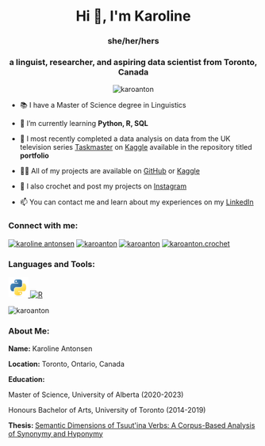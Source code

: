 <h1 align="center">Hi 👋, I'm Karoline</h1>
<h3 align="center">she/her/hers</h3>
<h3 align="center">a linguist, researcher, and aspiring data scientist from Toronto, Canada</h3>

<p align="center"> <img src="https://komarev.com/ghpvc/?username=karoanton&label=Profile%20views&color=0e75b6&style=flat" alt="karoanton" /> </p>

- 📚 I have a Master of Science degree in Linguistics

- 🌱 I’m currently learning **Python, R, SQL**

- 🔭 I most recently completed a data analysis on data from the UK television series [Taskmaster](https://taskmaster.tv/) on [Kaggle](https://www.kaggle.com/datasets/sujaykapadnis/comedians-challenged-ridiculous-taskmaster-ds) available in the repository titled **portfolio**

- 👨‍💻 All of my projects are available on [GitHub](https://github.com/karoanton) or [Kaggle](https://www.kaggle.com/karoanton)

- 📝 I also crochet and post my projects on [Instagram](https://www.instagram.com/karoanton.crochet/)

- 📫 You can contact me and learn about my experiences on my [LinkedIn](www.linkedin.com/in/karoline-antonsen-63479bb3)

<h3 align="left">Connect with me:</h3>
<p align="left">
<a href="https://linkedin.com/in/karoline antonsen" target="blank"><img align="center" src="https://raw.githubusercontent.com/rahuldkjain/github-profile-readme-generator/master/src/images/icons/Social/linked-in-alt.svg" alt="karoline antonsen" height="30" width="40" /></a>
<a href="https://stackoverflow.com/users/karoanton" target="blank"><img align="center" src="https://raw.githubusercontent.com/rahuldkjain/github-profile-readme-generator/master/src/images/icons/Social/stack-overflow.svg" alt="karoanton" height="30" width="40" /></a>
<a href="https://kaggle.com/karoanton" target="blank"><img align="center" src="https://raw.githubusercontent.com/rahuldkjain/github-profile-readme-generator/master/src/images/icons/Social/kaggle.svg" alt="karoanton" height="30" width="40" /></a>
<a href="https://instagram.com/karoanton.crochet" target="blank"><img align="center" src="https://raw.githubusercontent.com/rahuldkjain/github-profile-readme-generator/master/src/images/icons/Social/instagram.svg" alt="karoanton.crochet" height="30" width="40" /></a>
</p>

<h3 align="left">Languages and Tools:</h3>
<p align="left"> 
<a href="https://www.python.org" target="_blank" rel="noreferrer"> <img src="https://raw.githubusercontent.com/devicons/devicon/master/icons/python/python-original.svg" alt="python" width="40" height="40"/> </a>
<a href="https://www.r-project.org" target="_blank" rel="noreferrer"> <img src="https://www.r-project.org/logo/Rlogo.png" alt="R" width="40" height="40"/> </a> </p>

<p><img align="center" src="https://github-readme-stats.vercel.app/api/top-langs?username=karoanton&show_icons=true&locale=en&layout=compact" alt="karoanton" /></p>

<h3 align="left">About Me:</h3>
<p align="left"><b>Name:</b> Karoline Antonsen</p>
<p align="left"><b>Location:</b> Toronto, Ontario, Canada</p>
<p align="left">
  <b>Education:</b> </p>
  <p>Master of Science, University of Alberta (2020-2023)</p>
  <p>Honours Bachelor of Arts, University of Toronto (2014-2019)</p>
<p align="left">
  <b>Thesis: </b>
  <a href="https://era.library.ualberta.ca/items/53a8bf8b-2e2e-4d11-8c2e-5b9b69a4ad10"> Semantic Dimensions of Tsuut'ina Verbs: A Corpus-Based Analysis of Synonymy and Hyponymy </a>
</p>

